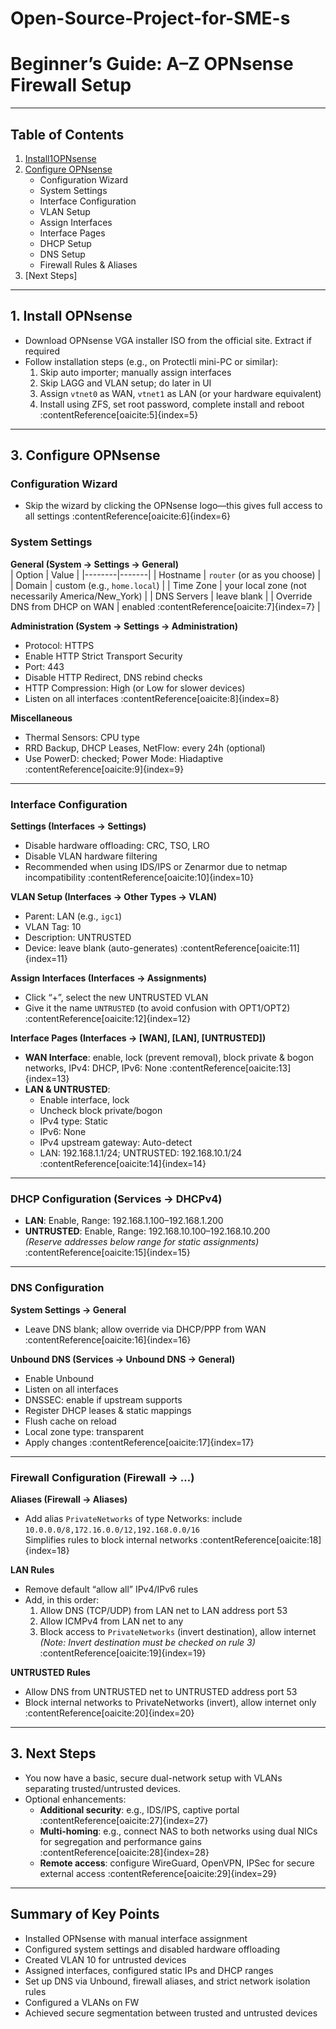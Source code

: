 # Open-Source-Project-for-SME-s

# Beginner’s Guide: A–Z OPNsense Firewall Setup

---

## Table of Contents

1. [Install1OPNsense](#install-opnsense)  
2. [Configure OPNsense](#configure-opnsense)  
   - Configuration Wizard  
   - System Settings  
   - Interface Configuration  
   - VLAN Setup  
   - Assign Interfaces  
   - Interface Pages  
   - DHCP Setup  
   - DNS Setup  
   - Firewall Rules & Aliases
  3. [Next Steps]


---

## 1. Install OPNsense

- Download OPNsense VGA installer ISO from the official site. Extract if required 
- Follow installation steps (e.g., on Protectli mini-PC or similar):
  1. Skip auto importer; manually assign interfaces  
  2. Skip LAGG and VLAN setup; do later in UI  
  3. Assign `vtnet0` as WAN, `vtnet1` as LAN (or your hardware equivalent)  
  4. Install using ZFS, set root password, complete install and reboot :contentReference[oaicite:5]{index=5}

---

## 3. Configure OPNsense

### Configuration Wizard
- Skip the wizard by clicking the OPNsense logo—this gives full access to all settings :contentReference[oaicite:6]{index=6}

### System Settings

**General (System → Settings → General)**  
| Option | Value |
|--------|-------|
| Hostname | `router` (or as you choose) |
| Domain | custom (e.g., `home.local`) |
| Time Zone | your local zone (not necessarily America/New_York) |
| DNS Servers | leave blank |
| Override DNS from DHCP on WAN | enabled :contentReference[oaicite:7]{index=7} |

**Administration (System → Settings → Administration)**  
- Protocol: HTTPS  
- Enable HTTP Strict Transport Security  
- Port: 443  
- Disable HTTP Redirect, DNS rebind checks  
- HTTP Compression: High (or Low for slower devices)  
- Listen on all interfaces :contentReference[oaicite:8]{index=8}

**Miscellaneous**  
- Thermal Sensors: CPU type  
- RRD Backup, DHCP Leases, NetFlow: every 24h (optional)  
- Use PowerD: checked; Power Mode: Hiadaptive :contentReference[oaicite:9]{index=9}

---

### Interface Configuration

**Settings (Interfaces → Settings)**  
- Disable hardware offloading: CRC, TSO, LRO  
- Disable VLAN hardware filtering  
- Recommended when using IDS/IPS or Zenarmor due to netmap incompatibility :contentReference[oaicite:10]{index=10}

**VLAN Setup (Interfaces → Other Types → VLAN)**  
- Parent: LAN (e.g., `igc1`)  
- VLAN Tag: 10  
- Description: UNTRUSTED  
- Device: leave blank (auto-generates) :contentReference[oaicite:11]{index=11}

**Assign Interfaces (Interfaces → Assignments)**  
- Click “+”, select the new UNTRUSTED VLAN  
- Give it the name `UNTRUSTED` (to avoid confusion with OPT1/OPT2) :contentReference[oaicite:12]{index=12}

**Interface Pages (Interfaces → [WAN], [LAN], [UNTRUSTED])**  
- **WAN Interface**: enable, lock (prevent removal), block private & bogon networks, IPv4: DHCP, IPv6: None :contentReference[oaicite:13]{index=13}  
- **LAN & UNTRUSTED**:
  - Enable interface, lock  
  - Uncheck block private/bogon  
  - IPv4 type: Static  
  - IPv6: None  
  - IPv4 upstream gateway: Auto-detect  
  - LAN: 192.168.1.1/24; UNTRUSTED: 192.168.10.1/24 :contentReference[oaicite:14]{index=14}

---

### DHCP Configuration (Services → DHCPv4)

- **LAN**: Enable, Range: 192.168.1.100–192.168.1.200  
- **UNTRUSTED**: Enable, Range: 192.168.10.100–192.168.10.200  
  *(Reserve addresses below range for static assignments)* :contentReference[oaicite:15]{index=15}

---

### DNS Configuration

**System Settings → General**  
- Leave DNS blank; allow override via DHCP/PPP from WAN :contentReference[oaicite:16]{index=16}

**Unbound DNS (Services → Unbound DNS → General)**  
- Enable Unbound  
- Listen on all interfaces  
- DNSSEC: enable if upstream supports  
- Register DHCP leases & static mappings  
- Flush cache on reload  
- Local zone type: transparent  
- Apply changes :contentReference[oaicite:17]{index=17}

---

### Firewall Configuration (Firewall → …)

**Aliases (Firewall → Aliases)**  
- Add alias `PrivateNetworks` of type Networks: include `10.0.0.0/8,172.16.0.0/12,192.168.0.0/16`  
  Simplifies rules to block internal networks :contentReference[oaicite:18]{index=18}

**LAN Rules**  
- Remove default “allow all” IPv4/IPv6 rules  
- Add, in this order:
  1. Allow DNS (TCP/UDP) from LAN net to LAN address port 53  
  2. Allow ICMPv4 from LAN net to any  
  3. Block access to `PrivateNetworks` (invert destination), allow internet  
  *(Note: Invert destination must be checked on rule 3)* :contentReference[oaicite:19]{index=19}

**UNTRUSTED Rules**  
- Allow DNS from UNTRUSTED net to UNTRUSTED address port 53  
- Block internal networks to PrivateNetworks (invert), allow internet only :contentReference[oaicite:20]{index=20}

---

## 3. Next Steps

- You now have a basic, secure dual-network setup with VLANs separating trusted/untrusted devices.
- Optional enhancements:
  - **Additional security**: e.g., IDS/IPS, captive portal :contentReference[oaicite:27]{index=27}  
  - **Multi-homing**: e.g., connect NAS to both networks using dual NICs for segregation and performance gains :contentReference[oaicite:28]{index=28}  
  - **Remote access**: configure WireGuard, OpenVPN, IPSec for secure external access :contentReference[oaicite:29]{index=29}  

---


## Summary of Key Points

- Installed OPNsense with manual interface assignment
- Configured system settings and disabled hardware offloading
- Created VLAN 10 for untrusted devices
- Assigned interfaces, configured static IPs and DHCP ranges
- Set up DNS via Unbound, firewall aliases, and strict network isolation rules
- Configured a VLANs on FW
- Achieved secure segmentation between trusted and untrusted devices


